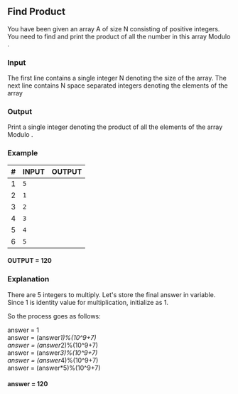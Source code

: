## Find Product
You have been given an array A of size N consisting of positive integers. You need to find and print the product of all the number in this array Modulo .

### Input
The first line contains a single integer N denoting the size of the array. The next line contains N space separated integers denoting the elements of the array

### Output
Print a single integer denoting the product of all the elements of the array Modulo .

### Example

|         #       |INPUT                          |OUTPUT                         |
|----------------|-------------------------------|-----------------------------|
|1|`5`||
|2|`1`||
|3|`2`||
|4|`3`||
|5|`4`||
|6|`5`||

#### OUTPUT = 120


### Explanation
There are 5 integers to multiply. Let's store the final answer in  variable. Since 1 is identity value for multiplication, initialize  as 1.

So the process goes as follows:

answer = 1  
answer = (answer*1)%(10^9+7)  
answer = (answer*2)%(10^9+7)  
answer = (answer*3)%(10^9+7)  
answer = (answer*4)%(10^9+7)  
answer = (answer*5)%(10^9+7)  

#### answer = 120


